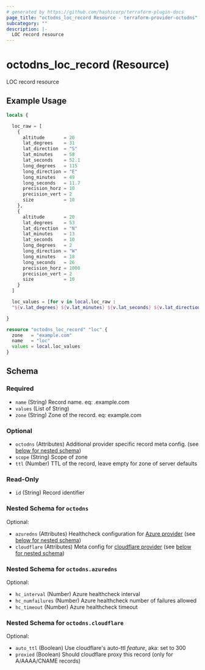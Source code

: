 ```yaml
---
# generated by https://github.com/hashicorp/terraform-plugin-docs
page_title: "octodns_loc_record Resource - terraform-provider-octodns"
subcategory: ""
description: |-
  LOC record resource
---
```


# octodns_loc_record (Resource)

LOC record resource

## Example Usage

```terraform
locals {

  loc_raw = [
    {
      altitude       = 20
      lat_degrees    = 31
      lat_direction  = "S"
      lat_minutes    = 58
      lat_seconds    = 52.1
      long_degrees   = 115
      long_direction = "E"
      long_minutes   = 49
      long_seconds   = 11.7
      precision_horz = 10
      precision_vert = 2
      size           = 10
    },
    {
      altitude       = 20
      lat_degrees    = 53
      lat_direction  = "N"
      lat_minutes    = 13
      lat_seconds    = 10
      long_degrees   = 2
      long_direction = "W"
      long_minutes   = 18
      long_seconds   = 26
      precision_horz = 1000
      precision_vert = 2
      size           = 10
    }
  ]

  loc_values = [for v in local.loc_raw :
  "${v.lat_degrees} ${v.lat_minutes} ${v.lat_seconds} ${v.lat_direction} ${v.long_degrees} ${v.long_minutes} ${v.long_seconds} ${v.long_direction} ${v.altitude} ${v.size} ${v.precision_horz} ${v.precision_vert}"]

}

resource "octodns_loc_record" "loc" {
  zone   = "example.com"
  name   = "loc"
  values = local.loc_values
}
```

<!-- schema generated by tfplugindocs -->
## Schema

### Required

- `name` (String) Record name. eq: <name>.example.com
- `values` (List of String)
- `zone` (String) Zone of the record. eq: example.com

### Optional

- `octodns` (Attributes) Additional provider specific record meta config. (see [below for nested schema](#nestedatt--octodns))
- `scope` (String) Scope of zone
- `ttl` (Number) TTL of the record, leave empty for zone of server defaults

### Read-Only

- `id` (String) Record identifier

<a id="nestedatt--octodns"></a>
### Nested Schema for `octodns`

Optional:

- `azuredns` (Attributes) Healthcheck configuration for [Azure provider](https://github.com/octodns/octodns-azure/?tab=readme-ov-file#healthchecks) (see [below for nested schema](#nestedatt--octodns--azuredns))
- `cloudflare` (Attributes) Meta config for [cloudflare provider](https://github.com/octodns/octodns-cloudflare/?tab=readme-ov-file#configuration) (see [below for nested schema](#nestedatt--octodns--cloudflare))

<a id="nestedatt--octodns--azuredns"></a>
### Nested Schema for `octodns.azuredns`

Optional:

- `hc_interval` (Number) Azure healthcheck interval
- `hc_numfailures` (Number) Azure healthcheck number of failures allowed
- `hc_timeout` (Number) Azure healthcheck timeout


<a id="nestedatt--octodns--cloudflare"></a>
### Nested Schema for `octodns.cloudflare`

Optional:

- `auto_ttl` (Boolean) Use cloudflare's auto-ttl *feature*, aka: set to 300
- `proxied` (Boolean) Should cloudflare proxy this record (only for A/AAAA/CNAME records)
